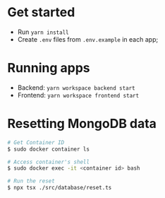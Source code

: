 # Get started

- Run `yarn install`
- Create `.env` files from `.env.example` in each app;

# Running apps

- Backend: `yarn workspace backend start`
- Frontend: `yarn workspace frontend start`

# Resetting MongoDB data

```Bash
# Get Container ID
$ sudo docker container ls

# Access container's shell
$ sudo docker exec -it <container id> bash

# Run the reset
$ npx tsx ./src/database/reset.ts
```
